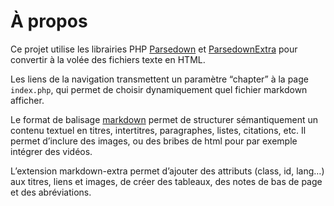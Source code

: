 # À propos

Ce projet utilise les librairies PHP [Parsedown](https://parsedown.org/) et [ParsedownExtra](https://github.com/erusev/parsedown-extra/) pour convertir à la volée des fichiers texte en HTML.

Les liens de la navigation transmettent un paramètre “chapter” à la page `index.php`, qui permet de choisir dynamiquement quel fichier markdown afficher.

Le format de balisage [markdown](https://daringfireball.net/projects/markdown/syntax) permet de structurer sémantiquement un contenu textuel en titres, intertitres, paragraphes, listes, citations, etc. Il permet d’inclure des images, ou des bribes de html pour par exemple intégrer des vidéos.

L’extension markdown-extra permet d’ajouter des attributs (class, id, lang…) aux titres, liens et images, de créer des tableaux, des notes de bas de page et des abréviations.
